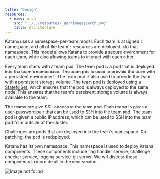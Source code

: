```yaml
---
title: "Design"
resources:
  - name: arch
    src: "../../resources/_gen/images/arch.svg"
    title: Architecture
---
```


Katana uses a namespace-per-team model. Each team is assigned a namespace, and all of the team's resources are deployed into that namespace. This model allows Katana to provide a secure environment for each team, while also allowing teams to interact with each other.

Every team starts with a team pod. The team pod is a pod that is deployed into the team's namespace. The team pod is used to provide the team with a persistent environment. The team pod is also used to provide the team with a persistent storage volume. The team pod is deployed using a [StatefulSet](https://kubernetes.io/docs/concepts/workloads/controllers/statefulset/), which ensures that the pod is always deployed to the same node. This ensures that the team's persistent storage volume is always available to the team.

The teams are give SSH access to the team pod. Each teams is given a user-password pair that can be used to SSH into the team pod. The team pod is given a public IP address, which can be used to SSH into the team pod from outside of the cluster.

Challenges are pods that are deployed into the team's namespace. On patching, the pod is redeployed.

Katana has its own namespace. This namespace is used to deploy Katana components. These components include flag handler service, challenge checker service, logging service, git server. We will discuss these components in more detail in the next section.

![Image not found](/arch.png)
